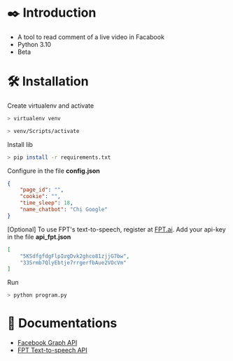 # ✒️ Introduction

* A tool to read comment of a live video in Facabook
* Python 3.10
* Beta

# 🛠️ Installation

Create virtualenv and activate
```bash
> virtualenv venv
```
```bash
> venv/Scripts/activate
```
Install lib
```bash
> pip install -r requirements.txt
```
Configure in the file **config.json**
```json
{
    "page_id": "",
    "cookie": "",
    "time_sleep": 18,
    "name_chatbot": "Chị Google"
}
```
[Optional] To use FPT's text-to-speech, register at [FPT.ai](https://fpt.ai/tts). Add your api-key in the file **api_fpt.json**
```json
[
    "5KSdfgfdgFlpIưgDvk2ghco81zjjG7bw",
    "33Srmb7QlyEbtje7rrgerfbAue2VOcVm"
]
```
Run
```bash
> python program.py
```
# 📑 Documentations

* [Facebook Graph API](https://developers.facebook.com/docs/graph-api/overview)
* [FPT Text-to-speech API](https://docs.fpt.ai/docs/en/speech/api/text-to-speech)